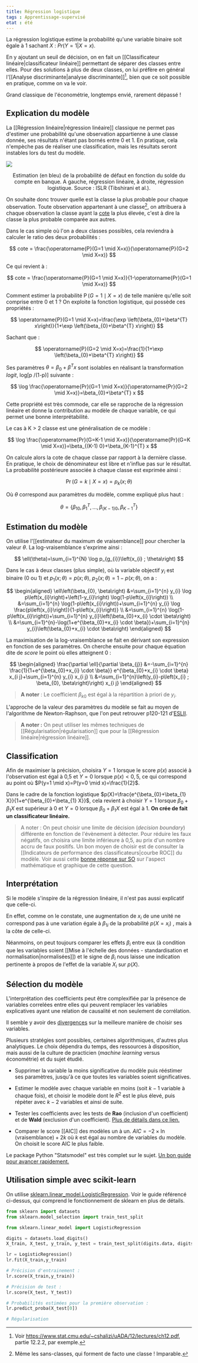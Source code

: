 ```yaml
---
title: Régression logistique
tags : Apprentissage-supervisé
etat : été
---
```


La régression logistique estime la probabilité qu'une variable binaire soit égale à 1 sachant $X$ : $Pr(Y = 1 \vert X = x)$. 

En y ajoutant un seuil de décision, on en fait un [[Classificateur linéaire\|classificateur linéaire]] permettant de séparer des classes entre elles. Pour des solutions à plus de deux classes, on lui préfère en général l'[[Analyse discriminante\|analyse discriminante]][^1], bien que ce soit possible en pratique, comme on va le voir.

[^1]: Voir https://www.stat.cmu.edu/~cshalizi/uADA/12/lectures/ch12.pdf, partie 12.2.2, par exemple.

Grand classique de l'économétrie, longtemps envié, rarement dépassé !

## Explication du modèle

La [[Régression linéaire\|régression linéaire]] classique ne permet pas d'estimer une probabilité qu'une observation appartienne à une classe donnée, ses résultats n'étant pas bornés entre 0 et 1. En pratique, cela n'empèche pas de réaliser une classification, mais les résultats seront instables lors du test du modèle.

![](/assets/img/linearvslogistic.png#center)

<div align="center">
	<p>
  Estimation (en bleu) de la probabilité de défaut en fonction du solde du compte en banque. A gauche, régression linéaire, à droite, régression logistique. Source : ISLR (Tibshirani et al.).
	</p>
</div>

On souhaite donc trouver quelle est la classe la plus probable pour chaque observation. Toute observation appartenant à une classe[^2], on attribuera à chaque observation la classe ayant la [cote](http://www.granddictionnaire.com/ficheOqlf.aspx?Id_Fiche=26529673) la plus élevée, c'est à dire la classe la plus probable comparée aux autres.

[^2]: Même les sans-classes, qui forment de facto une classe ! Imparable.

Dans le cas simple où l'on a deux classes possibles, cela reviendra à calculer le ratio des deux probabilités :

$$
cote = \frac{\operatorname{P}(G=1 \mid X=x)}{\operatorname{P}(G=2 \mid X=x)}
$$

Ce qui revient à :

$$
cote = \frac{\operatorname{P}(G=1 \mid X=x)}{1-\operatorname{Pr}(G=1 \mid X=x)}
$$

Comment estimer la probabilité $\operatorname{P}(G=1 \mid X=x)$ de telle manière qu'elle soit comprise entre 0 et 1 ? On exploite la fonction logistique, qui possède ces propriétés :

$$
\operatorname{P}(G=1 \mid X=x)=\frac{\exp \left(\beta_{0}+\beta^{T} x\right)}{1+\exp \left(\beta_{0}+\beta^{T} x\right)}
$$

Sachant que :

$$
\operatorname{P}(G=2 \mid X=x)=\frac{1}{1+\exp \left(\beta_{0}+\beta^{T} x\right)}
$$

Ses paramètres $\theta = \beta_{0}+\beta^{T}x$ sont isolables en réalisant la transformation *logit*,  log\[p /(1-p)\] suivante :

$$
\log \frac{\operatorname{Pr}(G=1 \mid X=x)}{\operatorname{Pr}(G=2 \mid X=x)}=\beta_{0}+\beta^{T} x
$$

Cette propriété est très commode, car elle se rapproche de la régression linéaire et donne la contribution au modèle de chaque variable, ce qui permet une bonne interprétabilité.

Le cas à K > 2 classe est une généralisation de ce modèle :

$$
\log \frac{\operatorname{Pr}(G=K-1 \mid X=x)}{\operatorname{Pr}(G=K \mid X=x)}=\beta_{(K-1) 0}+\beta_{K-1}^{T} x
$$

On calcule alors la cote de chaque classe par rapport à la dernière classe. En pratique, le choix de dénominateur est libre et n'influe pas sur le résultat. La probabilité postérieure associée à chaque classe est exprimée ainsi :

$$
\operatorname{Pr}(G=k \mid X=x)=p_{k}(x ; \theta)
$$

Où $\theta$ correspond aux paramètres du modèle, comme expliqué plus haut :

$$\theta=\left\{\beta_{10}, \beta_{1}^{T}, \ldots, \beta_{(K-1) 0}, \beta_{K-1}^{T}\right\}$$




## Estimation du modèle

On utilise l'[[estimateur du maximum de vraisemblance]] pour chercher la valeur $\theta$. La log-vraisemblance s'exprime ainsi :

$$
\ell(\theta)=\sum_{i=1}^{N} \log p_{g_{i}}\left(x_{i} ; \theta\right)
$$

Dans le cas à deux classes (plus simple), où la variable objectif $y_i$ est binaire (0 ou 1) et $p_{1}(x ; \theta)=p(x ; \theta)$, $p_{2}(x ; \theta)=1-p(x ; \theta)$, on a :

$$
\begin{aligned}
\ell\left(\beta_{0}, \beta\right) &=\sum_{i=1}^{n} y_{i} \log p\left(x_{i}\right)+\left(1-y_{i}\right) \log(1-p\left(x_{i}\right)) \\
&=\sum_{i=1}^{n} \log(1-p\left(x_{i}\right))+\sum_{i=1}^{n} y_{i} \log \frac{p\left(x_{i}\right)}{1-p\left(x_{i}\right)} \\
&=\sum_{i=1}^{n} \log(1-p\left(x_{i}\right))+\sum_{i=1}^{n} y_{i}\left(\beta_{0}+x_{i} \cdot \beta\right) \\
&=\sum_{i=1}^{n}-\log(1+e^{\beta_{0}+x_{i} \cdot \beta})+\sum_{i=1}^{n} y_{i}\left(\beta_{0}+x_{i} \cdot \beta\right)
\end{aligned}
$$

La maximisation de la log-vraisemblance se fait en dérivant son expression en fonction de ses paramètres.  On cherche ensuite pour chaque équation dite de *score* le point où elles atteignent 0 :

$$
\begin{aligned}
\frac{\partial \ell}{\partial \beta_{j}} &=-\sum_{i=1}^{n} \frac{1}{1+e^{\beta_{0}+x_{i} \cdot \beta}} e^{\beta_{0}+x_{i} \cdot \beta} x_{i j}+\sum_{i=1}^{n} y_{i} x_{i j} \\
&=\sum_{i=1}^{n}\left(y_{i}-p\left(x_{i} ; \beta_{0}, \beta\right)\right) x_{i j}
\end{aligned}
$$

> **A noter** : Le coefficient $\beta_{k0}$ est égal à la répartition à priori de $y_i$.

L'approche de la valeur des paramètres du modèle se fait au moyen de l'algorithme de Newton-Raphson, que l'on peut retrouver p120-121 d'[ESLII](https://web.stanford.edu/~hastie/Papers/ESLII.pdf).

> **A noter :** On peut utiliser les mêmes techniques de [[Régularisation\|régularisation]] que pour la [[Régression linéaire\|régression linéaire]].

## Classification

Afin de maximiser la précision, choisira $Y = 1$ lorsque le score $p(x)$ associé à l'observation est égal à 0,5 et $Y = 0$ lorsque $p(x) < 0,5$, ce qui correspond au point où $P(y=1 \mid x)=P(y=0 \mid x)=\frac{1}{2}$.

Dans le cadre de la fonction logistique $p(X)=\frac{e^{\beta_{0}+\beta_{1} X}}{1+e^{\beta_{0}+\beta_{1} X}}$, cela revient à choisir $Y=1$ lorsque $\beta_{0}+\beta_{1} X$ est supérieur à 0 et $Y=0$ lorsque $\beta_{0}+\beta_{1} X$ est égal à 1. **On crée de fait un classificateur linéaire.**

> A noter : On peut choisir une limite de décision (*decision boundary*) différente en fonction de l'évènement à détecter. Pour réduire les faux négatifs, on choisira une limite inférieure à 0,5, au prix d'un nombre accru de faux positifs. Un bon moyen de choisir est de consulter la [[Indicateurs de performance des classificateurs\|courbe ROC]] du modèle. Voir aussi cette [bonne réponse sur SO](https://datascience.stackexchange.com/questions/49573/how-to-plot-logistic-regression-decision-boundary) sur l'aspect mathématique et graphique de cette question.

## Interprétation

Si le modèle s'inspire de la régression linéaire, il n'est pas aussi explicatif que celle-ci. 

En effet, comme on le constate, une augmentation de $x_i$ de une unité ne correspond pas à une variation égale à $\beta_{1i}$ de la probabilité $p(X=x_i)$ , mais à la côte de celle-ci.

Néanmoins, on peut toujours comparer les effets $\beta_i$ entre eux (à condition que les variables soient [[Mise à l'échelle des données - standardisation et normalisation\|normalisées]]) et le signe de $\beta_i$ nous laisse une indication pertinente à propos de l'effet de la variable $X_i$ sur $p(X)$.

## Sélection du modèle

L'interprétation des coefficients peut être complexifiée par la présence de variables correlées entre elles qui peuvent remplacer les variables explicatives ayant une relation de causalité et non seulement de corrélation.

Il semble y avoir des [divergences](https://stats.stackexchange.com/questions/18638/model-selection-logistic-regression) sur la meilleure manière de choisir ses variables.

Plusieurs stratégies sont possibles, certaines algorithmiques, d'autres plus analytiques. Le choix dépendra du temps, des ressources à disposition, mais aussi de la culture de practicien (*machine learning* versus économétrie) et du sujet étudié.

- Supprimer la variable la moins significative du modèle puis rééstimer ses paramètres, jusqu'à ce que toutes les variables soient significatives.

- Estimer le modèle avec chaque variable en moins (soit $k-1$ variable à chaque fois), et choisir le modèle dont le $R^2$ est le plus élevé, puis répèter avec $k-2$ variables et ainsi de suite.

- Tester les coefficients avec les tests de **Rao** (inclusion d'un coefficient) et de **Wald** (exclusion d'un coefficient). [Plus de détails dans ce lien.](http://www.stat.umn.edu/geyer/8112/notes/tests.pdf)

- Comparer le score [[AIC]] des modèles un à un. $AIC=-2 \times \ln (\text {vraisemblance})+2 k$ où $k$ est égal au nombre de variables du modèle. On choisit le score AIC le plus faible.

Le package Python "Statsmodel" est très complet sur le sujet. [Un bon guide pour avancer rapidement.](http://eric.univ-lyon2.fr/~ricco/tanagra/fichiers/fr_Tanagra_Python_Regression_Logistique.pdf)

## Utilisation simple avec scikit-learn

On utilise [sklearn.linear_model.LogisticRegression](https://scikit-learn.org/stable/modules/generated/sklearn.linear_model.LogisticRegression.html). Voir le guide référencé ci-dessus, qui comprend le fonctionnement de sklearn en plus de détails.

 ```python
from sklearn import datasets
from sklearn.model_selection import train_test_split

from sklearn.linear_model import LogisticRegression

digits = datasets.load_digits()
X_train, X_test, y_train, y_test = train_test_split(digits.data, digits.target)

lr = LogisticRegression()
lr.fit(X_train,y_train)

# Précision d'entrainement :
lr.score(X_train,y_train))

# Précision de test :
lr.score(X_test, Y_test))

# Probabilités estimées pour la première observation :
lr.predict_proba(X_test[0])

# Régularisation

````

